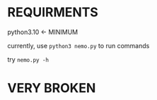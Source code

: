# REQUIRMENTS

python3.10 <- MINIMUM

currently, use `python3 nemo.py` to run commands

try `nemo.py -h`

# VERY BROKEN
